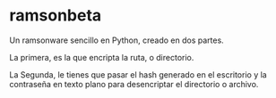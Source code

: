 # ramsonbeta
Un ramsonware sencillo en Python, creado en dos partes.

La primera, es la que encripta la ruta, o directorio.

La Segunda, le tienes que pasar el hash generado en el escritorio y la contraseña en texto plano para desencriptar el directorio o archivo.
